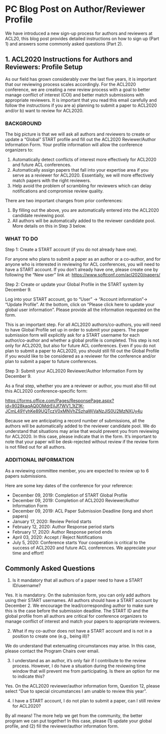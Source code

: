 # PC Blog Post on Author/Reviewer Profile
We have introduced a new sign-up process for authors and reviewers at ACL20, this blog post provides detailed instructions on how to sign up (Part 1) and answers some commonly asked questions (Part 2).

## 1. ACL2020 Instructions for Authors and Reviewers: Profile Setup
As our field has grown considerably over the last five years, it is important that our reviewing process scales accordingly. For the ACL2020 conference, we are creating a new review process with a goal to better manage conflict of interest (COI) and better match submissions with appropriate reviewers. It is important that you read this email carefully and follow the instructions if you are a) planning to submit a paper to ACL2020 and/or b) want to review for ACL2020.

### BACKGROUND
The big picture is that we will ask all authors and reviewers to create or update a “Global” START profile and fill out the ACL2020 Reviewer/Author Information Form. Your profile information will allow the conference organizers to:
1. Automatically detect conflicts of interest more effectively for ACL2020 and future ACL conferences. 
2. Automatically assign papers that fall into your expertise area if you serve as a reviewer for ACL2020. Essentially, we will more effectively match papers with the right reviewers. 
3. Help avoid the problem of scrambling for reviewers which can delay notifications and compromise review quality. 

There are two important changes from prior conferences:
1. By filling out the above, you are automatically entered into the ACL2020 candidate reviewing pool. 
2. All authors will be automatically added to the reviewer candidate pool. More details on this in Step 3 below. 

### WHAT TO DO
Step 1: Create a START account (if you do not already have one).

For anyone who plans to submit a paper as an author or a co-author, and for anyone who is interested in reviewing for ACL conferences, you will need to have a START account. If you don’t already have one, please create one by following the “New user” link at: https://www.softconf.com/acl2020/papers/

Step 2: Create or update your Global Profile in the START system by December 9.

Log into your START account, go to “User” -> “Account information”-> “Update Profile”. At the bottom, click on “Please click here to update your global user information”. Please provide all the information requested on the form.

This is an important step. For all ACL2020 authors/co-authors, you will need to have Global Profile set up in order to submit your papers. The paper submission form will explicitly ask for a START username for each author/co-author and whether a global profile is completed. This step is not only for ACL2020, but also for future ACL conferences. Even if you do not plan to submit a paper to ACL2020, you should still fill out the Global Profile if you would like to be considered as a reviewer for the conference and/or plan to submit a paper to future conferences.

Step 3: Submit your ACL2020 Reviewer/Author Information Form by December 9.

As a final step, whether you are a reviewer or author, you must also fill out this ACL2020 conference-specific form:

https://forms.office.com/Pages/ResponsePage.aspx?id=9028kaqAQ0OMdrEjlJf7WV1_1tZ1K-JCmL49YyhKe89UQTczV0xMNVhZSzhaWjVaNzJIS0U2MzNXUy4u

Because we are anticipating a record number of submissions, all the authors will be automatically added to the reviewer candidate pool. We do understand that situations may arise that would prevent you from reviewing for ACL2020. In this case, please indicate that in the form. It’s important to note that your paper will be desk-rejected without review if the review form is not filled out for all authors.

### ADDITIONAL INFORMATION
As a reviewing committee member, you are expected to review up to 6 papers submissions.

Here are some key dates of the conference for your reference:
- December 09, 2019: Completion of START Global Profile
- December 09, 2019: Completion of ACL2020 Reviewer/Author Information Form
- December 09, 2019: ACL Paper Submission Deadline (long and short papers)
- January 17, 2020: Review Period starts
- February 12, 2020: Author Response period starts
- February 17, 2020: Author Response period ends
- April 03, 2020: Accept / Reject Notifications
- July 5, 2020: Conference starts
Your cooperation is critical to the success of ACL2020 and future ACL conferences. We appreciate your time and effort!

## Commonly Asked Questions
1. Is it mandatory that all authors of a paper need to have a START ID/username?

Yes. It is mandatory. On the submission form, you can only add authors using their START usernames. All authors should have a START account by December 2. We encourage the lead/corresponding author to make sure this is the case before the submission deadline. The START ID and the global profile from all authors are critical for conference organizers to manage conflict of interest and match your papers to appropriate reviewers.

2. What if my co-author does not have a START account and is not in a position to create one (e.g., being ill)?

We do understand that extenuating circumstances may arise. In this case, please contact the Program Chairs over email.

3. I understand as an author, it’s only fair if I contribute to the review process. However, I do have a situation during the reviewing time window that will prevent me from participating. Is there an option for me to indicate this?

Yes. On the ACL2020 reviewer/author information form, Question 12, please select “Due to special circumstances I am unable to review this year”.

4. I have a START account, I do not plan to submit a paper, can I still review for ACL2020?

By all means! The more help we get from the community, the better program we can put together! In this case, please (1) update your global profile, and (2) fill the reviewer/author information form.
